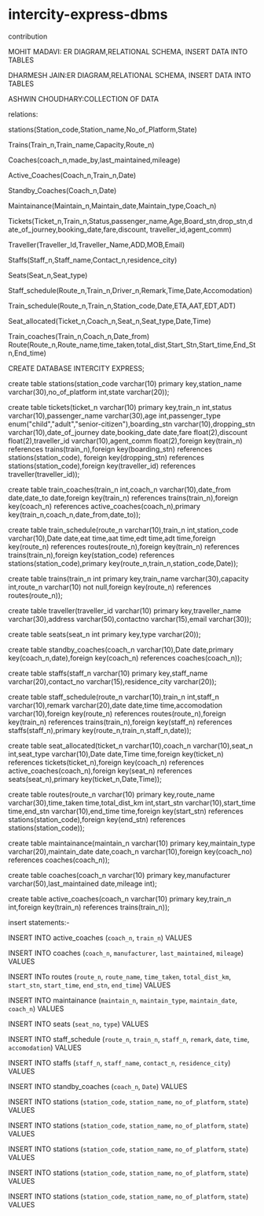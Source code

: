 # intercity-express-dbms
contribution

MOHIT MADAVI: ER DIAGRAM,RELATIONAL SCHEMA, INSERT DATA INTO TABLES


DHARMESH JAIN:ER DIAGRAM,RELATIONAL SCHEMA, INSERT DATA INTO TABLES


ASHWIN CHOUDHARY:COLLECTION OF DATA


relations:

stations(Station_code,Station_name,No_of_Platform,State)

Trains(Train_n,Train_name,Capacity,Route_n)

Coaches(coach_n,made_by,last_maintained,mileage)

Active_Coaches(Coach_n,Train_n,Date)

Standby_Coaches(Coach_n,Date)

Maintainance(Maintain_n,Maintain_date,Maintain_type,Coach_n)

Tickets(Ticket_n,Train_n,Status,passenger_name,Age,Board_stn,drop_stn,date_of_journey,booking_date,fare,discount, traveller_id,agent_comm)

Traveller(Traveller_Id,Traveller_Name,ADD,MOB,Email)

Staffs(Staff_n,Staff_name,Contact_n,residence_city)

Seats(Seat_n,Seat_type)

Staff_schedule(Route_n,Train_n,Driver_n,Remark,Time,Date,Accomodation)

Train_schedule(Route_n,Train_n,Station_code,Date,ETA,AAT,EDT,ADT)

Seat_allocated(Ticket_n,Coach_n,Seat_n,Seat_type,Date,Time)

Train_coaches(Train_n,Coach_n,Date_from)
Route(Route_n,Route_name,time_taken,total_dist,Start_Stn,Start_time,End_Stn,End_time)


CREATE DATABASE INTERCITY EXPRESS;

create table stations(station_code varchar(10) primary key,station_name varchar(30),no_of_platform int,state varchar(20));


create table tickets(ticket_n varchar(10) primary key,train_n int,status varchar(10),passenger_name varchar(30),age int,passenger_type enum("child","adult","senior-citizen"),boarding_stn varchar(10),dropping_stn varchar(10),date_of_journey date,booking_date date,fare float(2),discount float(2),traveller_id varchar(10),agent_comm float(2),foreign key(train_n) references trains(train_n),foreign key(boarding_stn) references stations(station_code), foreign key(dropping_stn) references stations(station_code),foreign key(traveller_id) references traveller(traveller_id));


create table train_coaches(train_n int,coach_n varchar(10),date_from date,date_to date,foreign key(train_n) references trains(train_n),foreign key(coach_n) references active_coaches(coach_n),primary key(train_n,coach_n,date_from,date_to));


create table train_schedule(route_n varchar(10),train_n int,station_code varchar(10),Date date,eat time,aat time,edt time,adt time,foreign key(route_n) references routes(route_n),foreign key(train_n) references trains(train_n),foreign key(station_code) references stations(station_code),primary key(route_n,train_n,station_code,Date));



create table trains(train_n int primary key,train_name varchar(30),capacity int,route_n varchar(10) not null,foreign key(route_n) references routes(route_n));


create table traveller(traveller_id varchar(10) primary key,traveller_name varchar(30),address varchar(50),contactno varchar(15),email varchar(30));


create table seats(seat_n int primary key,type varchar(20));

create table standby_coaches(coach_n varchar(10),Date date,primary key(coach_n,date),foreign key(coach_n) references coaches(coach_n));



create table staffs(staff_n varchar(10) primary key,staff_name varchar(20),contact_no varchar(15),residence_city varchar(20));

create table staff_schedule(route_n varchar(10),train_n int,staff_n varchar(10),remark varchar(20),date date,time time,accomodation varchar(10),foreign key(route_n) references routes(route_n),foreign key(train_n) references trains(train_n),foreign key(staff_n) references staffs(staff_n),primary key(route_n,train_n,staff_n,date));



create table seat_allocated(ticket_n varchar(10),coach_n varchar(10),seat_n int,seat_type varchar(10),Date date,Time time,foreign key(ticket_n) references tickets(ticket_n),foreign key(coach_n) references active_coaches(coach_n),foreign key(seat_n) references seats(seat_n),primary key(ticket_n,Date,Time));



create table routes(route_n varchar(10) primary key,route_name varchar(30),time_taken time,total_dist_km int,start_stn varchar(10),start_time time,end_stn varchar(10),end_time time,foreign key(start_stn) references stations(station_code),foreign key(end_stn) references stations(station_code));

create table maintainance(maintain_n varchar(10) primary key,maintain_type varchar(20),maintain_date date,coach_n varchar(10),foreign key(coach_no) references coaches(coach_n));

create table coaches(coach_n varchar(10) primary key,manufacturer varchar(50),last_maintained date,mileage int);


create table active_coaches(coach_n varchar(10) primary key,train_n int,foreign key(train_n) references trains(train_n));


insert statements:-

INSERT INTO active_coaches
(`coach_n`,
`train_n`)
VALUES

INSERT INTO coaches
(`coach_n`,
`manufacturer`,
`last_maintained`,
`mileage`) VALUES


INSERT INTo routes
(`route_n`,
`route_name`,
`time_taken`,
`total_dist_km`,
`start_stn`,
`start_time`,
`end_stn`,
`end_time`)
VALUES

INSERT INTO maintainance
(`maintain_n`,
`maintain_type`,
`maintain_date`,
`coach_n`)
VALUES


INSERT INTO seats
(`seat_no`,
`type`)
VALUES


INSERT INTO staff_schedule
(`route_n`,
`train_n`,
`staff_n`,
`remark`,
`date`,
`time`,
`accomodation`)
VALUES



INSERT INTO staffs
(`staff_n`,
`staff_name`,
`contact_n`,
`residence_city`)
VALUES



INSERT INTO standby_coaches
(`coach_n`,
`Date`)
VALUES



INSERT INTO stations
(`station_code`,
`station_name`,
`no_of_platform`,
`state`)
VALUES



INSERT INTO stations
(`station_code`,
`station_name`,
`no_of_platform`,
`state`)
VALUES



INSERT INTO stations
(`station_code`,
`station_name`,
`no_of_platform`,
`state`)
VALUES


INSERT INTO stations
(`station_code`,
`station_name`,
`no_of_platform`,
`state`)
VALUES


INSERT INTO stations
(`station_code`,
`station_name`,
`no_of_platform`,
`state`)
VALUES


